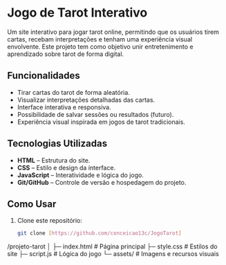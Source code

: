 # Jogo de Tarot Interativo

Um site interativo para jogar tarot online, permitindo que os usuários tirem cartas, recebam interpretações e tenham uma experiência visual envolvente. Este projeto tem como objetivo unir entretenimento e aprendizado sobre tarot de forma digital.

##  Funcionalidades

- Tirar cartas do tarot de forma aleatória.
- Visualizar interpretações detalhadas das cartas.
- Interface interativa e responsiva.
- Possibilidade de salvar sessões ou resultados (futuro).
- Experiência visual inspirada em jogos de tarot tradicionais.

##  Tecnologias Utilizadas

- **HTML** – Estrutura do site.
- **CSS** – Estilo e design da interface.
- **JavaScript** – Interatividade e lógica do jogo.
- **Git/GitHub** – Controle de versão e hospedagem do projeto.

##  Como Usar

1. Clone este repositório:
   ```bash
   git clone [https://github.com/conceicao13c/JogoTarot]
   
/projeto-tarot
│
├─ index.html        # Página principal
├─ style.css         # Estilos do site
├─ script.js         # Lógica do jogo
└─ assets/           # Imagens e recursos visuais

